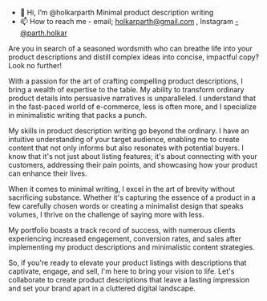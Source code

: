 - 👋 Hi, I’m @holkarparth
  Minimal product description writing 
- 📫 How to reach me - email; holkarparth@gmail.com , Instagram -@parth.holkar 

Are you in search of a seasoned wordsmith who can breathe life into your product descriptions and distill complex ideas into concise, impactful copy? Look no further!

With a passion for the art of crafting compelling product descriptions, I bring a wealth of expertise to the table. My ability to transform ordinary product details into persuasive narratives is unparalleled. I understand that in the fast-paced world of e-commerce, less is often more, and I specialize in minimalistic writing that packs a punch.

My skills in product description writing go beyond the ordinary. I have an intuitive understanding of your target audience, enabling me to create content that not only informs but also resonates with potential buyers. I know that it's not just about listing features; it's about connecting with your customers, addressing their pain points, and showcasing how your product can enhance their lives.

When it comes to minimal writing, I excel in the art of brevity without sacrificing substance. Whether it's capturing the essence of a product in a few carefully chosen words or creating a minimalist design that speaks volumes, I thrive on the challenge of saying more with less.

My portfolio boasts a track record of success, with numerous clients experiencing increased engagement, conversion rates, and sales after implementing my product descriptions and minimalistic content strategies.

So, if you're ready to elevate your product listings with descriptions that captivate, engage, and sell, I'm here to bring your vision to life. Let's collaborate to create product descriptions that leave a lasting impression and set your brand apart in a cluttered digital landscape.
<!---
holkarparth/holkarparth is a ✨ special ✨ repository because its `README.md` (this file) appears on your GitHub profile.
You can click the Preview link to take a look at your changes.
--->
